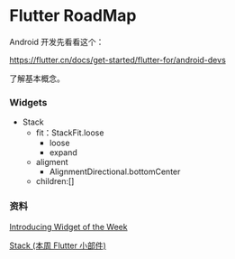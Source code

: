 # Flutter RoadMap





Android 开发先看看这个：

https://flutter.cn/docs/get-started/flutter-for/android-devs



了解基本概念。





### Widgets



- Stack
  - fit：StackFit.loose
    - loose
    - expand
  - aligment
    - AlignmentDirectional.bottomCenter
  - children:<Widget>[]







### 资料

[Introducing Widget of the Week](https://www.youtube.com/watch?v=b_sQ9bMltGU&list=PLjxrf2q8roU23XGwz3Km7sQZFTdB996iG)

[Stack (本周 Flutter 小部件)](https://www.youtube.com/watch?v=liEGSeD3Zt8&feature=push-sd&attr_tag=8yMa1w5psH2Qr2Ww%3A6)